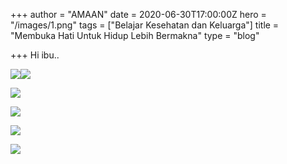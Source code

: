 +++
author = "AMAAN"
date = 2020-06-30T17:00:00Z
hero = "/images/1.png"
tags = ["Belajar Kesehatan dan Keluarga"]
title = "Membuka Hati Untuk Hidup Lebih Bermakna"
type = "blog"

+++
Hi ibu..

![](/images/2.png)![](/images/3.png)

![](/images/4.png)

![](/images/5.png)

![](/images/6.png)

![](/images/7.png)